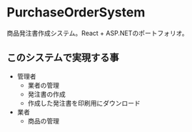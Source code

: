 # PurchaseOrderSystem
商品発注書作成システム。React + ASP.NETのポートフォリオ。

## このシステムで実現する事

- 管理者
  - 業者の管理
  - 発注書の作成
  - 作成した発注書を印刷用にダウンロード
- 業者
  - 商品の管理
